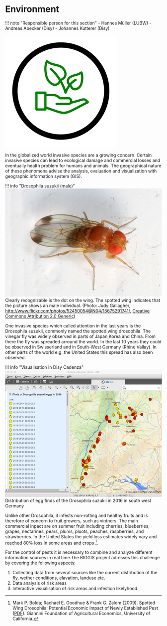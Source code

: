 # Environment

!!! note "Responsible person for this section"
    - Hannes Müller (LUBW)
    - Andreas Abecker (Disy)
    - Johannes Kutterer (Disy)

![Environment Scenario Icon](scen-environment.svg)

In the globalized world invasive species are a growing concern. Certain invasive species can lead to ecological damage
and commercial losses and eventually health problem for humans and animals. The geographical nature of these phenomena
advise the analysis, evaluation and visualization with geographic information system (GIS).

!!! info "Drosophila suzukii (male)"
    ![Drosophila suzukii](spotted-winged-drosophila.jpg)
    Clearly recognizable is the dot on the wing. The spotted wing indicates that the picture
    shows an male individual. (Photo: Judy Gallagher, http://www.flickr.com/photos/52450054@N04/15675291741/,
    [Creative Commons Attribution 2.0 Generic](https://creativecommons.org/licenses/by/2.0/))


One invasive species which called attention in the last years is the Drosophila suzukii, commonly named the spotted wing
drosophila. The vinegar fly was widely observed in parts of Japan,Korea and China. From there the fly was spreaded
arround the world. In the last 10 years they could be observed in Swisserland and in South-West Germany (Rhine Vallay).
In other parts of the world e.g. the United States this spread has also been observed.

!!! info "Visualisation in Disy Cadenza"
    ![Distribution of Drosophila suzukii Eggs in 2016](distribution-2016.png)
    Distribution of egg finds of the Drosophila suzukii in 2016 in south west Germany

Unlike other Drosophila, it infests non-rotting and healthy fruits and is therefore of concern to fruit growers, such as
vintners. The main commercial inpact are on summer fruit including cherries, blueberries, grapes, nectarines, pears,
plums, pluots, peaches, raspberries, and strawberries. In the United States the yield loss estimates widely vary and
reached 80% loss in some areas and crops [^1].

For the control of pests it is necessary to combine and analyze different information sources in real time.The BIGGIS
project adresses this challenge by covering the following aspects:

  1. Collecting data from several sources like the current distribution of the fly, wether conditions, elavation, landuse etc.
  2. Data analysis of risk areas
  3. Interactive visualisation of risk areas and infestion likelyhood

[^1]: Mark P. Bolda; Rachael E. Goodhue & Frank G. Zalom (2009). Spotted Wing Drosophila: Potential Economic Impact of
      Newly Established Pest ([PDF](http://giannini.ucop.edu/media/are-update/files/articles/v13n3_2.pdf)).
      Giannini Foundation of Agricultural Economics, University of California.
